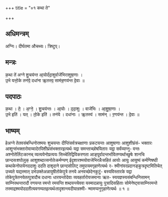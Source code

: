 +++
title = "०१ कथा ते"

+++
## अधिमन्त्रम्
अग्निः। दीर्घतमा औचथ्यः। त्रिष्टुप्।

## मन्त्रः
क॒था ते॑ अग्ने शु॒चय॑न्त आ॒योर्द॑दा॒शुर्वाजे॑भिराशुषा॒णाः ।  
उ॒भे यत्तो॒के तन॑ये॒ दधा॑ना ऋ॒तस्य॒ साम॑न्र॒णय॑न्त दे॒वाः ॥

## पदपाठः
क॒था । ते॒ । अ॒ग्ने॒ । शु॒चय॑न्तः । आ॒योः । द॒दा॒शुः । वाजे॑भिः । आ॒शु॒षा॒णाः ।  
उ॒भे इति॑ । यत् । तो॒के इति॑ । तन॑ये । दधा॑नाः । ऋ॒तस्य॑ । साम॑न् । र॒णय॑न्त । दे॒वाः ॥

## भाष्यम्
हेअग्ने तेतवसंबन्धिनोरश्मयः शुचयन्तः दीप्तिंसर्वत्रचक्षाणाः प्रकटयन्तः आशुषाणाः आशुशीघ्रंसं- भक्तारः आशून्संभक्तारोवाय्वादेरपिशीघ्रंसंभक्तारइत्यर्थः यद्वा समन्ताच्छोषयितारः यद्वा सर्वंव्याप्नु- वन्तः अश्नोतेर्लिटःकानच् व्यत्ययेनोप्रत्ययः सिच्चेतिद्विविकरणता आङ्पूर्वादन्तर्भावितण्यर्थाच्छुषेः शानचि छान्दसःशपोलुक् आशुशब्दात्सनोतेःकर्मण्यण् ईदृशारश्मयोवाजेभिरन्नैःसहितं आयोः आयुः आयुष्यं कर्मणिषष्ठी कथाकेनोपायेनददाशुः ददति दाशृदाने छान्दसोलिट् तमुपायमगृहाणेत्यर्थः र- श्मीनांवरप्रदानङ्कुत्रदृष्टमितिचेत् उच्यते यद्यस्मात् उभेउक्तेअन्नायुषीतोकेपुत्रे तनये अनवच्छेदेनकुटुं- बस्यविस्तारके यद्वा तोकेपुत्रेतनयेतत्पुत्रादौच दधानाः धारयन्तोदेवाः व्यवहर्तारोयजमानाः ऋत- स्ययज्ञस्यसंबन्धिनिसामन् साम्निरथन्तरादौ रणयन्त रमन्ते रमयन्ति शब्दयन्त्येववा यस्मादन्नायुः पुत्रादिसहिताः सोमेनेष्ट्वासाम्निरमन्ते तस्माद्रश्मयोददतीत्यवगम्यतइत्यर्थःतादृशान्त्वदीयान्रश्मी- न्मामप्यनुगृहाणेत्यर्थः ॥ १ ॥